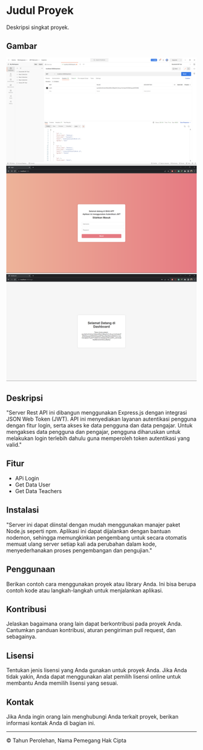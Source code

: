 # Judul Proyek

Deskripsi singkat proyek.

## Gambar

![Postman Test](/image/postman.png)
![Login Test](/image/login.png)
![Dashboard Test](/image/dashboard.png)


## Deskripsi

"Server Rest API ini dibangun menggunakan Express.js dengan integrasi JSON Web Token (JWT). API ini menyediakan layanan autentikasi pengguna dengan fitur login, serta akses ke data pengguna dan data pengajar. Untuk mengakses data pengguna dan pengajar, pengguna diharuskan untuk melakukan login terlebih dahulu guna memperoleh token autentikasi yang valid."

## Fitur

- APi Login
- Get Data User
- Get Data Teachers

## Instalasi

"Server ini dapat diinstal dengan mudah menggunakan manajer paket Node.js seperti npm. Aplikasi ini dapat dijalankan dengan bantuan nodemon, sehingga memungkinkan pengembang untuk secara otomatis memuat ulang server setiap kali ada perubahan dalam kode, menyederhanakan proses pengembangan dan pengujian."

## Penggunaan

Berikan contoh cara menggunakan proyek atau library Anda. Ini bisa berupa contoh kode atau langkah-langkah untuk menjalankan aplikasi.

## Kontribusi

Jelaskan bagaimana orang lain dapat berkontribusi pada proyek Anda. Cantumkan panduan kontribusi, aturan pengiriman pull request, dan sebagainya.

## Lisensi

Tentukan jenis lisensi yang Anda gunakan untuk proyek Anda. Jika Anda tidak yakin, Anda dapat menggunakan alat pemilih lisensi online untuk membantu Anda memilih lisensi yang sesuai.

## Kontak

Jika Anda ingin orang lain menghubungi Anda terkait proyek, berikan informasi kontak Anda di bagian ini.

---

© Tahun Perolehan, Nama Pemegang Hak Cipta
